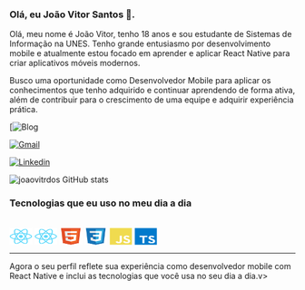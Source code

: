 
### Olá, eu João Vitor Santos 👋.

Olá, meu nome é João Vitor, tenho 18 anos e sou estudante de Sistemas de Informação na UNES. Tenho grande entusiasmo por desenvolvimento mobile e atualmente estou focado em aprender e aplicar React Native para criar aplicativos móveis modernos.

Busco uma oportunidade como Desenvolvedor Mobile para aplicar os conhecimentos que tenho adquirido e continuar aprendendo de forma ativa, além de contribuir para o crescimento de uma equipe e adquirir experiência prática.

[![Blog](https://joaovitorsantos.netlify.app/)

[![Gmail](https://img.shields.io/badge/Gmail-D14836?style=for-the-badge&logo=gmail&logoColor=white)](https://mail.google.com/mail/u/0/#inbox?compose=new)

[![Linkedin](https://img.shields.io/badge/LinkedIn-0077B5?style=for-the-badge&logo=linkedin&logoColor=white)](https://www.linkedin.com/in/jo%C3%A3ovitor-oliveira/)

![joaovitrdos GitHub stats](https://github-readme-stats.vercel.app/api?username=joaovitrdos&show_icons=true&theme=dracula)

### Tecnologias que eu uso no meu dia a dia

<div style="display: inline_block"><br>
  <img align="center" alt="React" height="30" width="40" src="https://raw.githubusercontent.com/devicons/devicon/master/icons/react/react-original.svg">
  <img align="center" alt="React Native" height="30" width="40" src="https://raw.githubusercontent.com/devicons/devicon/master/icons/react/react-original.svg">
  <img align="center" alt="HTML" height="30" width="40" src="https://raw.githubusercontent.com/devicons/devicon/master/icons/html5/html5-original.svg">
  <img align="center" alt="CSS" height="30" width="40" src="https://raw.githubusercontent.com/devicons/devicon/master/icons/css3/css3-original.svg">
  <img align="center" alt="JavaScript" height="30" width="40" src="https://raw.githubusercontent.com/devicons/devicon/master/icons/javascript/javascript-plain.svg">
  <img align="center" alt="TypeScript" height="30" width="40" src="https://raw.githubusercontent.com/devicons/devicon/master/icons/typescript/typescript-plain.svg">
</div>

---

Agora o seu perfil reflete sua experiência como desenvolvedor mobile com React Native e inclui as tecnologias que você usa no seu dia a dia.v>
